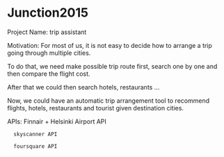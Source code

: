 # Junction2015
Project Name: trip assistant

Motivation: For most of us, it is not easy to decide how to arrange a trip going through multiple cities.

To do that, we need make possible trip route first, search one by one and then compare the flight cost.

After that we could then search hotels, restaurants ...

Now, we could have an automatic trip arrangement tool to recommend flights, hotels, restaurants and tourist given destination cities.

APIs: Finnair + Helsinki Airport API

      skyscanner API

      foursquare API 
